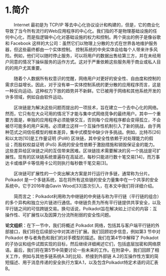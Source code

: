 # 1.简介
&emsp;&emsp;Internet 最初是为 TCP/IP 等去中心化协议设计和构建的，但是，它的商业化导致了当今所有流行的Web应用程序的中心化。我们指的不是物理基础设施的任何中心化，而是指逻辑中心化对基础设施的权力和控制。两个突出的例子是像谷歌和 Facebook 这样的大公司：虽然它们以物理上分散的方式在世界各地维护服务器，但这些最终都由一个实体控制。
控制系统的中央实体会给每个人带来许多风险。例如，他们可以随时停止服务，可以将用户的数据出售给第三方，并在未经用户同意的情况下操纵服务的运作方式。这对于严重依赖这些服务用于商业或私人目的的用户尤其重要。

&emsp;&emsp;随着个人数据所有权意识的觉醒，网络用户对更好的安全性、自由度和控制的需求日益增长。因此，对于没有单一实体控制系统的更分散的应用程序而言，这是一种反向运动。这种权力下放的趋势并不新鲜。它已被用于网络和其他系统开发的许多领域，例如自由软件运动。

&emsp;&emsp;区块链是为解决这些问题而提出的一项技术，旨在建立一个去中心化的网络。然而，它只有在大众可用的情况下才能与集中式网络竞争的最终用户。其中一个重要方面是，单独的应用程序必须能够交互，否则每个应用程序都会变得孤立，不会被尽可能多的用户采用。必须建立这样一个互操作性机制引入了新的挑战，由于两种范式之间信任模型的根本差异，集中式模型中缺少许多挑战。例如，比特币[26]和以太坊[10]是工作量证明 (PoW) 区块链，其中安全性依赖于对处理能力的假设；而股权权益证明 (PoS) 系统的安全性依赖于激励措施和销毁保证金的能力。这些差异给区块链之间的互信带来困难。区块链技术需要解决的另一个挑战是可扩展性。现有的区块链系统普遍存在高延迟，每秒只能进行数十笔交易[14]，而万事达卡或维萨卡等信用卡公司则执行每秒数千笔交易[3]。

&emsp;&emsp;区块链可扩展性的一个突出解决方案是并行运行许多链，通常称为分片。 Polkadot 是一个多链系统，旨在将所有这些链的安全力量集中在一个共享的安全系统中。它于2016年由Gavin Wood[33]首次引入，在本文中我们将详细介绍。 

&emsp;&emsp;简而言之：Polkadot利用称为中继链的中央链与称为平行链（平行链的组合）的多个异构和独立分片链进行通信。中继链负责为所有平行链提供共享安全，以及平行链之间的可信跨链交易。换句话说，Polkadot旨在解决如上讨论的内容：互操作性、可扩展性以及因算力分流所削弱的安全性问题。 

**论文组织**：在下一节中，我们将概述 Polkadot 网络，包括其与客户端平行链的外部接口，我们将在后续部分中对其进行扩展。我们回顾初步信息，例如第3 节中对 Polkadot 参与者角色和我们的对手模型的描述。我们在第4节中解释了 Polkadot的子协议和组件试图实现的目标，然后继续详细阐述它们，包括底层加密和网络原语。最后，我们将在第5节中简要讨论一些未来的工作。在附录中，我们回顾了相关工作，例如与其他多链系统A.3的比较、桥接到外部链 A.2的互操作性方案的简短描述、用于消息传递的安全执行方案A.1，以及包含Polkadot特定术语的词汇表B。
